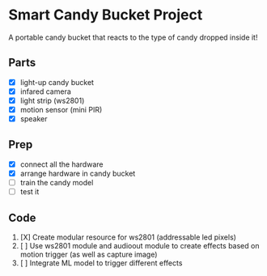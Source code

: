 # Smart Candy Bucket Project

A portable candy bucket that reacts to the type of candy dropped inside it!

## Parts

- [X] light-up candy bucket
- [X] infared camera
- [X] light strip (ws2801)
- [X] motion sensor (mini PIR)
- [X] speaker

## Prep

- [X] connect all the hardware
- [X] arrange hardware in candy bucket
- [ ] train the candy model
- [ ] test it

## Code

1. [X] Create modular resource for ws2801 (addressable led pixels)
2. [ ] Use ws2801 module and audioout module to create effects based on motion trigger (as well as capture image)
3. [ ] Integrate ML model to trigger different effects
